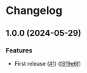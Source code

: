 # Changelog

## 1.0.0 (2024-05-29)


### Features

* First release ([#1](https://github.com/Bostads-AB-Mimer/onecore-utilities/issues/1)) ([f8f9e6f](https://github.com/Bostads-AB-Mimer/onecore-utilities/commit/f8f9e6f701c15345dfd05ba8227ab2735b69efda))

